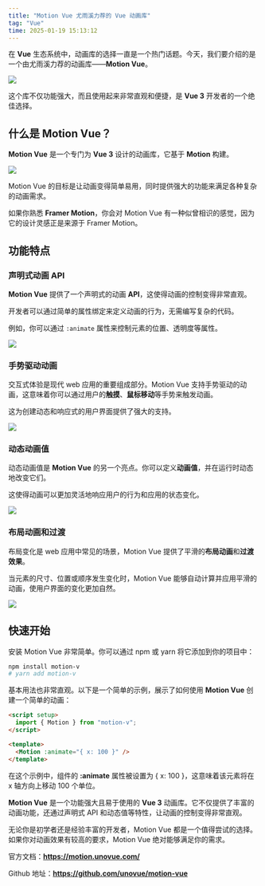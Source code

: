```yaml
---
title: "Motion Vue 尤雨溪力荐的 Vue 动画库"
tag: "Vue"
time: 2025-01-19 15:13:12
---
```


在 **Vue** 生态系统中，动画库的选择一直是一个热门话题。今天，我们要介绍的是一个由尤雨溪力荐的动画库——**Motion Vue**。

<img src="../imgs/137/11.webp" />

这个库不仅功能强大，而且使用起来非常直观和便捷，是 **Vue 3** 开发者的一个绝佳选择。

## 什么是 Motion Vue？

**Motion Vue** 是一个专门为 **Vue 3** 设计的动画库，它基于 **Motion** 构建。

<img src="../imgs/137/12.webp" />

Motion Vue 的目标是让动画变得简单易用，同时提供强大的功能来满足各种复杂的动画需求。

如果你熟悉 **Framer Motion**，你会对 Motion Vue 有一种似曾相识的感觉，因为它的设计灵感正是来源于 Framer Motion。

## 功能特点

### 声明式动画 API

**Motion Vue** 提供了一个声明式的动画 **API**，这使得动画的控制变得非常直观。

开发者可以通过简单的属性绑定来定义动画的行为，无需编写复杂的代码。

例如，你可以通过 `:animate` 属性来控制元素的位置、透明度等属性。

<img src="../imgs/137/13.webp" />

### 手势驱动动画

交互式体验是现代 web 应用的重要组成部分。Motion Vue 支持手势驱动的动画，这意味着你可以通过用户的**触摸**、**鼠标移动**等手势来触发动画。

这为创建动态和响应式的用户界面提供了强大的支持。

<img src="../imgs/137/14.webp" />

### 动态动画值

动态动画值是 **Motion Vue** 的另一个亮点。你可以定义**动画值**，并在运行时动态地改变它们。

这使得动画可以更加灵活地响应用户的行为和应用的状态变化。

<img src="../imgs/137/15.webp" />

### 布局动画和过渡

布局变化是 web 应用中常见的场景，Motion Vue 提供了平滑的**布局动画**和**过渡效果**。

当元素的尺寸、位置或顺序发生变化时，Motion Vue 能够自动计算并应用平滑的动画，使用户界面的变化更加自然。

<img src="../imgs/137/16.webp" />

## 快速开始

安装 Motion Vue 非常简单。你可以通过 npm 或 yarn 将它添加到你的项目中：

```sh
npm install motion-v
# yarn add motion-v
```

基本用法也非常直观。以下是一个简单的示例，展示了如何使用 **Motion Vue** 创建一个简单的动画：

```html
<script setup>
  import { Motion } from "motion-v";
</script>

<template>
  <Motion :animate="{ x: 100 }" />
</template>
```

在这个示例中，组件的 **:animate** 属性被设置为 { x: 100 }，这意味着该元素将在 x 轴方向上移动 100 个单位。

**Motion Vue** 是一个功能强大且易于使用的 **Vue 3** 动画库。它不仅提供了丰富的动画功能，还通过声明式 API 和动态值等特性，让动画的控制变得非常直观。

无论你是初学者还是经验丰富的开发者，Motion Vue 都是一个值得尝试的选择。如果你对动画效果有较高的要求，Motion Vue 绝对能够满足你的需求。

官方文档：**https://motion.unovue.com/**

Github 地址：**https://github.com/unovue/motion-vue**
